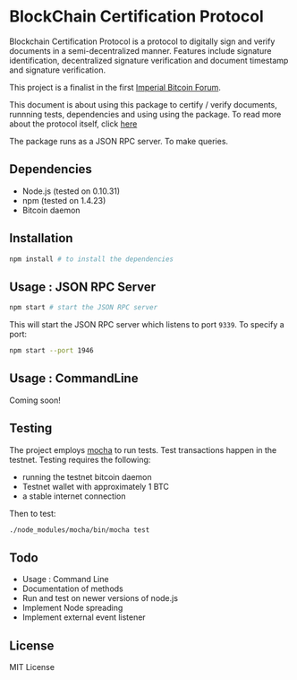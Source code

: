 # BlockChain Certification Protocol

Blockchain Certification Protocol is a protocol to digitally sign and verify documents in a semi-decentralized manner. Features include signature identification, decentralized signature verification and document timestamp and signature verification.

This project is a finalist in the first <a href="http://imperial.ac.uk/bitcoin/">Imperial Bitcoin Forum</a>.

This document is about using this package to certify / verify documents, runnning tests, dependencies and using using the package. To read more about the protocol itself, click <a href="https://github.com/fyquah95/blockchain-certificate/blob/master/protocol.md">here</a>

The package runs as a JSON RPC server. To make queries.

## Dependencies

* Node.js (tested on 0.10.31)
* npm (tested on 1.4.23)
* Bitcoin daemon

## Installation

~~~bash
npm install # to install the dependencies
~~~

## Usage : JSON RPC Server

~~~bash
npm start # start the JSON RPC server
~~~

This will start the JSON RPC server which listens to port `9339`. To specify a port:

~~~bash
npm start --port 1946
~~~

## Usage : CommandLine

Coming soon!

## Testing

The project employs <a target="_blank" href="http://mochajs.org/">mocha</a> to run tests. Test transactions happen in the testnet. Testing requires the following:

* running the testnet bitcoin daemon
* Testnet wallet with approximately 1 BTC
* a stable internet connection

Then to test:

~~~bash
./node_modules/mocha/bin/mocha test
~~~

## Todo

* Usage : Command Line
* Documentation of methods
* Run and test on newer versions of node.js
* Implement Node spreading
* Implement external event listener

## License

MIT License
